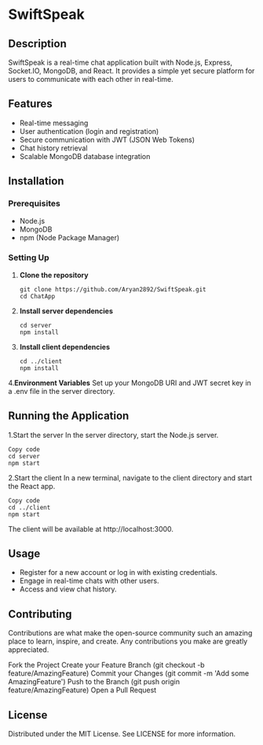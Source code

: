 # SwiftSpeak

## Description
SwiftSpeak is a real-time chat application built with Node.js, Express, Socket.IO, MongoDB, and React. It provides a simple yet secure platform for users to communicate with each other in real-time.

## Features
- Real-time messaging
- User authentication (login and registration)
- Secure communication with JWT (JSON Web Tokens)
- Chat history retrieval
- Scalable MongoDB database integration

## Installation

### Prerequisites
- Node.js
- MongoDB
- npm (Node Package Manager)

### Setting Up
1. **Clone the repository**
   ```
   git clone https://github.com/Aryan2892/SwiftSpeak.git
   cd ChatApp
   ```

2. **Install server dependencies**
    ```
    cd server
    npm install
    ```

3. **Install client dependencies**
    ```
    cd ../client
    npm install
    ```

4.**Environment Variables**
Set up your MongoDB URI and JWT secret key in a .env file in the server directory.

## Running the Application

1.Start the server
In the server directory, start the Node.js server.
  ```
  Copy code
  cd server
  npm start
  ```

2.Start the client
In a new terminal, navigate to the client directory and start the React app.
  ```
  Copy code
  cd ../client
  npm start
  ```
The client will be available at http://localhost:3000.

## Usage
- Register for a new account or log in with existing credentials.
- Engage in real-time chats with other users.
- Access and view chat history.

## Contributing
Contributions are what make the open-source community such an amazing place to learn, inspire, and create. Any contributions you make are greatly appreciated.

Fork the Project
Create your Feature Branch (git checkout -b feature/AmazingFeature)
Commit your Changes (git commit -m 'Add some AmazingFeature')
Push to the Branch (git push origin feature/AmazingFeature)
Open a Pull Request

## License
Distributed under the MIT License. See LICENSE for more information.
